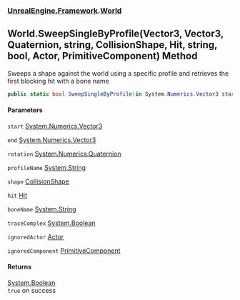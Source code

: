 ### [UnrealEngine.Framework](UnrealEngine_Framework.md 'UnrealEngine.Framework').[World](World.md 'UnrealEngine.Framework.World')
## World.SweepSingleByProfile(Vector3, Vector3, Quaternion, string, CollisionShape, Hit, string, bool, Actor, PrimitiveComponent) Method
Sweeps a shape against the world using a specific profile and retrieves the first blocking hit with a bone name  
```csharp
public static bool SweepSingleByProfile(in System.Numerics.Vector3 start, in System.Numerics.Vector3 end, in System.Numerics.Quaternion rotation, string profileName, in UnrealEngine.Framework.CollisionShape shape, ref UnrealEngine.Framework.Hit hit, ref string boneName, bool traceComplex=false, UnrealEngine.Framework.Actor ignoredActor=null, UnrealEngine.Framework.PrimitiveComponent ignoredComponent=null);
```
#### Parameters
<a name='UnrealEngine_Framework_World_SweepSingleByProfile(System_Numerics_Vector3_System_Numerics_Vector3_System_Numerics_Quaternion_string_UnrealEngine_Framework_CollisionShape_UnrealEngine_Framework_Hit_string_bool_UnrealEngine_Framework_Actor_UnrealEngine_Framework_PrimitiveComponent)_start'></a>
`start` [System.Numerics.Vector3](https://docs.microsoft.com/en-us/dotnet/api/System.Numerics.Vector3 'System.Numerics.Vector3')  
  
<a name='UnrealEngine_Framework_World_SweepSingleByProfile(System_Numerics_Vector3_System_Numerics_Vector3_System_Numerics_Quaternion_string_UnrealEngine_Framework_CollisionShape_UnrealEngine_Framework_Hit_string_bool_UnrealEngine_Framework_Actor_UnrealEngine_Framework_PrimitiveComponent)_end'></a>
`end` [System.Numerics.Vector3](https://docs.microsoft.com/en-us/dotnet/api/System.Numerics.Vector3 'System.Numerics.Vector3')  
  
<a name='UnrealEngine_Framework_World_SweepSingleByProfile(System_Numerics_Vector3_System_Numerics_Vector3_System_Numerics_Quaternion_string_UnrealEngine_Framework_CollisionShape_UnrealEngine_Framework_Hit_string_bool_UnrealEngine_Framework_Actor_UnrealEngine_Framework_PrimitiveComponent)_rotation'></a>
`rotation` [System.Numerics.Quaternion](https://docs.microsoft.com/en-us/dotnet/api/System.Numerics.Quaternion 'System.Numerics.Quaternion')  
  
<a name='UnrealEngine_Framework_World_SweepSingleByProfile(System_Numerics_Vector3_System_Numerics_Vector3_System_Numerics_Quaternion_string_UnrealEngine_Framework_CollisionShape_UnrealEngine_Framework_Hit_string_bool_UnrealEngine_Framework_Actor_UnrealEngine_Framework_PrimitiveComponent)_profileName'></a>
`profileName` [System.String](https://docs.microsoft.com/en-us/dotnet/api/System.String 'System.String')  
  
<a name='UnrealEngine_Framework_World_SweepSingleByProfile(System_Numerics_Vector3_System_Numerics_Vector3_System_Numerics_Quaternion_string_UnrealEngine_Framework_CollisionShape_UnrealEngine_Framework_Hit_string_bool_UnrealEngine_Framework_Actor_UnrealEngine_Framework_PrimitiveComponent)_shape'></a>
`shape` [CollisionShape](CollisionShape.md 'UnrealEngine.Framework.CollisionShape')  
  
<a name='UnrealEngine_Framework_World_SweepSingleByProfile(System_Numerics_Vector3_System_Numerics_Vector3_System_Numerics_Quaternion_string_UnrealEngine_Framework_CollisionShape_UnrealEngine_Framework_Hit_string_bool_UnrealEngine_Framework_Actor_UnrealEngine_Framework_PrimitiveComponent)_hit'></a>
`hit` [Hit](Hit.md 'UnrealEngine.Framework.Hit')  
  
<a name='UnrealEngine_Framework_World_SweepSingleByProfile(System_Numerics_Vector3_System_Numerics_Vector3_System_Numerics_Quaternion_string_UnrealEngine_Framework_CollisionShape_UnrealEngine_Framework_Hit_string_bool_UnrealEngine_Framework_Actor_UnrealEngine_Framework_PrimitiveComponent)_boneName'></a>
`boneName` [System.String](https://docs.microsoft.com/en-us/dotnet/api/System.String 'System.String')  
  
<a name='UnrealEngine_Framework_World_SweepSingleByProfile(System_Numerics_Vector3_System_Numerics_Vector3_System_Numerics_Quaternion_string_UnrealEngine_Framework_CollisionShape_UnrealEngine_Framework_Hit_string_bool_UnrealEngine_Framework_Actor_UnrealEngine_Framework_PrimitiveComponent)_traceComplex'></a>
`traceComplex` [System.Boolean](https://docs.microsoft.com/en-us/dotnet/api/System.Boolean 'System.Boolean')  
  
<a name='UnrealEngine_Framework_World_SweepSingleByProfile(System_Numerics_Vector3_System_Numerics_Vector3_System_Numerics_Quaternion_string_UnrealEngine_Framework_CollisionShape_UnrealEngine_Framework_Hit_string_bool_UnrealEngine_Framework_Actor_UnrealEngine_Framework_PrimitiveComponent)_ignoredActor'></a>
`ignoredActor` [Actor](Actor.md 'UnrealEngine.Framework.Actor')  
  
<a name='UnrealEngine_Framework_World_SweepSingleByProfile(System_Numerics_Vector3_System_Numerics_Vector3_System_Numerics_Quaternion_string_UnrealEngine_Framework_CollisionShape_UnrealEngine_Framework_Hit_string_bool_UnrealEngine_Framework_Actor_UnrealEngine_Framework_PrimitiveComponent)_ignoredComponent'></a>
`ignoredComponent` [PrimitiveComponent](PrimitiveComponent.md 'UnrealEngine.Framework.PrimitiveComponent')  
  
#### Returns
[System.Boolean](https://docs.microsoft.com/en-us/dotnet/api/System.Boolean 'System.Boolean')  
`true` on success
